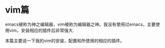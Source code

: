 vim篇
======

emacs被称为神之编辑器，vim被称为编辑器之神。我没有使用过emacs，主要使用vim，安装相应的插件后非常强大.

本篇主要说一下我的vim的安装，配置和所使用的相应的插件。
